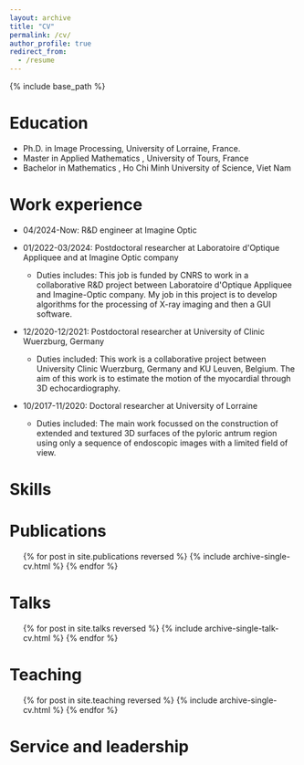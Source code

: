 ```yaml
---
layout: archive
title: "CV"
permalink: /cv/
author_profile: true
redirect_from:
  - /resume
---
```


{% include base_path %}

Education
======
* Ph.D. in Image Processing, University of Lorraine, France.
* Master in Applied Mathematics , University of Tours, France
* Bachelor in Mathematics , Ho Chi Minh University of Science, Viet Nam

Work experience
======
* 04/2024-Now: R&D engineer at Imagine Optic
* 01/2022-03/2024: Postdoctoral researcher at Laboratoire d'Optique Appliquee and at Imagine Optic company
  * Duties includes: This job is funded by CNRS to work in a collaborative R&D project between Laboratoire d'Optique Appliquee and Imagine-Optic company. My job in this project is to develop
algorithms for the processing of X-ray imaging and then a GUI software.

* 12/2020-12/2021: Postdoctoral researcher at University of Clinic Wuerzburg, Germany
  * Duties included: This work is a
collaborative project between University Clinic Wuerzburg, Germany and KU Leuven, Belgium.
The aim of this work is to estimate the motion of the myocardial through 3D echocardiography.

* 10/2017-11/2020: Doctoral researcher at University of Lorraine
  * Duties included: The main work focussed on the construction
of extended and textured 3D surfaces of the pyloric antrum region using only a sequence of
endoscopic images with a limited field of view.
  
Skills
======

Publications
======
  <ul>{% for post in site.publications reversed %}
    {% include archive-single-cv.html %}
  {% endfor %}</ul>
  
Talks
======
  <ul>{% for post in site.talks reversed %}
    {% include archive-single-talk-cv.html  %}
  {% endfor %}</ul>
  
Teaching
======
  <ul>{% for post in site.teaching reversed %}
    {% include archive-single-cv.html %}
  {% endfor %}</ul>
  
Service and leadership
======

